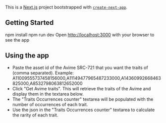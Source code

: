 This is a [Next.js](https://nextjs.org/) project bootstrapped with [`create-next-app`](https://github.com/vercel/next.js/tree/canary/packages/create-next-app).

## Getting Started

npm install
npm run dev
 Open [http://localhost:3000](http://localhost:3000) with your browser to see the app

## Using the app

- Paste the asset id of the Avime SRC-721 that you want the traits of (comma separated). Example: A11009555737458156000,A11149477965487233000,A14360992668463825000,A8532798063812652000
- Click "Get Avime traits". This will retrieve the traits of the Avime and display them in the textarea below.
- The "Traits Occurrences counter" textarea will be populated with the number of occurrences of each trait.
- Use the json in the "Traits Occurrences counter" textarea to calculate the rarity of each trait.